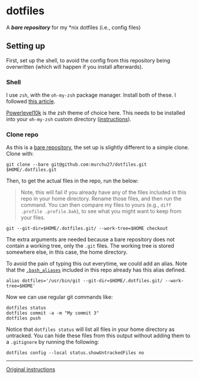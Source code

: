 # dotfiles
A ***bare repository*** for my *nix dotfiles (i.e., config files)

## Setting up

First, set up the shell, to avoid the config from this repository being overwritten (which will happen if you install afterwards).

### Shell

I use `zsh`, with the `oh-my-zsh` package manager. Install both of these. I followed [this article][1].

[Powerlevel10k][2] is the zsh theme of choice here. This needs to be installed into your `oh-my-zsh` custom directory ([instructions][3]).

### Clone repo

As this is a [bare repository][4], the set up is slightly different to a simple clone. Clone with:

    git clone --bare git@github.com:murchu27/dotfiles.git $HOME/.dotfiles.git

Then, to get the actual files in the repo, run the below:

> Note, this will fail if you already have any of the files included in this repo in your home directory.
> Rename those files, and then run the command.
> You can then compare my files to yours (e.g., `diff .profile .profile.bak`), to see what you might want to keep from your files.

    git --git-dir=$HOME/.dotfiles.git/ --work-tree=$HOME checkout

The extra arguments are needed because a bare repository does not contain a working tree, only the `.git` files.
The working tree is stored somewhere else, in this case, the home directory.

To avoid the pain of typing this out everytime, we could add an alias. Note that the [`.bash_aliases`][5] included in this repo already has this alias defined.

    alias dotfiles='/usr/bin/git --git-dir=$HOME/.dotfiles.git/ --work-tree=$HOME'
    
Now we can use regular git commands like:

    dotfiles status
    dotfiles commit -a -m "My commit 3"
    dotfiles push

Notice that `dotfiles status` will list all files in your home directory as untracked. You can hide these files from this output without adding them to a `.gitignore` by running the following:

    dotfiles config --local status.showUntrackedFiles no


---

[Original instructions][6]

[1]: https://divinenanny.nl/blog/2021-08-07-install-oh-my-zsh-on-raspberry-pi/
[2]: https://github.com/romkatv/powerlevel10k
[3]: https://github.com/romkatv/powerlevel10k/blob/master/README.md#oh-my-zsh
[4]: https://www.geeksforgeeks.org/bare-repositories-in-git/
[5]: ../.bash_aliases#L14
[6]: https://antelo.medium.com/how-to-manage-your-dotfiles-with-git-f7aeed8adf8b
